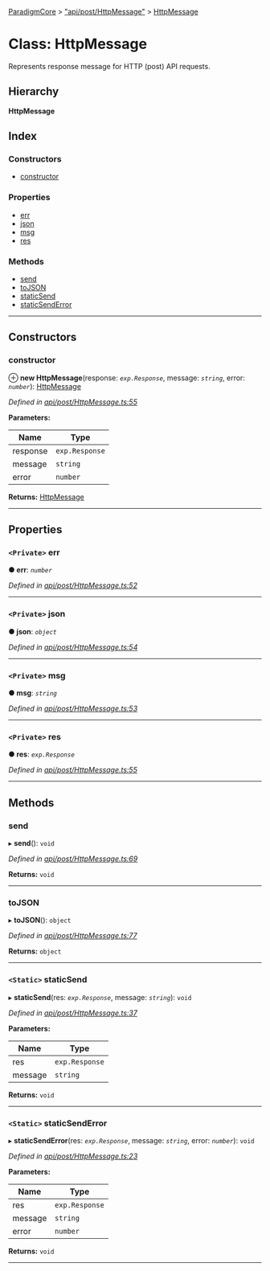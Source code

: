 [ParadigmCore](../README.md) > ["api/post/HttpMessage"](../modules/_api_post_httpmessage_.md) > [HttpMessage](../classes/_api_post_httpmessage_.httpmessage.md)

# Class: HttpMessage

Represents response message for HTTP (post) API requests.

## Hierarchy

**HttpMessage**

## Index

### Constructors

* [constructor](_api_post_httpmessage_.httpmessage.md#constructor)

### Properties

* [err](_api_post_httpmessage_.httpmessage.md#err)
* [json](_api_post_httpmessage_.httpmessage.md#json)
* [msg](_api_post_httpmessage_.httpmessage.md#msg)
* [res](_api_post_httpmessage_.httpmessage.md#res)

### Methods

* [send](_api_post_httpmessage_.httpmessage.md#send)
* [toJSON](_api_post_httpmessage_.httpmessage.md#tojson)
* [staticSend](_api_post_httpmessage_.httpmessage.md#staticsend)
* [staticSendError](_api_post_httpmessage_.httpmessage.md#staticsenderror)

---

## Constructors

<a id="constructor"></a>

###  constructor

⊕ **new HttpMessage**(response: *`exp.Response`*, message: *`string`*, error: *`number`*): [HttpMessage](_api_post_httpmessage_.httpmessage.md)

*Defined in [api/post/HttpMessage.ts:55](https://github.com/paradigmfoundation/paradigmcore/blob/5599f72/src/api/post/HttpMessage.ts#L55)*

**Parameters:**

| Name | Type |
| ------ | ------ |
| response | `exp.Response` |
| message | `string` |
| error | `number` |

**Returns:** [HttpMessage](_api_post_httpmessage_.httpmessage.md)

___

## Properties

<a id="err"></a>

### `<Private>` err

**● err**: *`number`*

*Defined in [api/post/HttpMessage.ts:52](https://github.com/paradigmfoundation/paradigmcore/blob/5599f72/src/api/post/HttpMessage.ts#L52)*

___
<a id="json"></a>

### `<Private>` json

**● json**: *`object`*

*Defined in [api/post/HttpMessage.ts:54](https://github.com/paradigmfoundation/paradigmcore/blob/5599f72/src/api/post/HttpMessage.ts#L54)*

___
<a id="msg"></a>

### `<Private>` msg

**● msg**: *`string`*

*Defined in [api/post/HttpMessage.ts:53](https://github.com/paradigmfoundation/paradigmcore/blob/5599f72/src/api/post/HttpMessage.ts#L53)*

___
<a id="res"></a>

### `<Private>` res

**● res**: *`exp.Response`*

*Defined in [api/post/HttpMessage.ts:55](https://github.com/paradigmfoundation/paradigmcore/blob/5599f72/src/api/post/HttpMessage.ts#L55)*

___

## Methods

<a id="send"></a>

###  send

▸ **send**(): `void`

*Defined in [api/post/HttpMessage.ts:69](https://github.com/paradigmfoundation/paradigmcore/blob/5599f72/src/api/post/HttpMessage.ts#L69)*

**Returns:** `void`

___
<a id="tojson"></a>

###  toJSON

▸ **toJSON**(): `object`

*Defined in [api/post/HttpMessage.ts:77](https://github.com/paradigmfoundation/paradigmcore/blob/5599f72/src/api/post/HttpMessage.ts#L77)*

**Returns:** `object`

___
<a id="staticsend"></a>

### `<Static>` staticSend

▸ **staticSend**(res: *`exp.Response`*, message: *`string`*): `void`

*Defined in [api/post/HttpMessage.ts:37](https://github.com/paradigmfoundation/paradigmcore/blob/5599f72/src/api/post/HttpMessage.ts#L37)*

**Parameters:**

| Name | Type |
| ------ | ------ |
| res | `exp.Response` |
| message | `string` |

**Returns:** `void`

___
<a id="staticsenderror"></a>

### `<Static>` staticSendError

▸ **staticSendError**(res: *`exp.Response`*, message: *`string`*, error: *`number`*): `void`

*Defined in [api/post/HttpMessage.ts:23](https://github.com/paradigmfoundation/paradigmcore/blob/5599f72/src/api/post/HttpMessage.ts#L23)*

**Parameters:**

| Name | Type |
| ------ | ------ |
| res | `exp.Response` |
| message | `string` |
| error | `number` |

**Returns:** `void`

___

